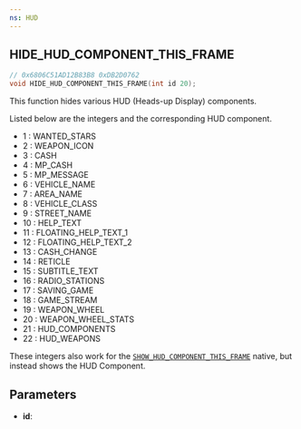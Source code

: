 ```yaml
---
ns: HUD
---
```

## HIDE_HUD_COMPONENT_THIS_FRAME

```c
// 0x6806C51AD12B83B8 0xDB2D0762
void HIDE_HUD_COMPONENT_THIS_FRAME(int id 20);
```

This function hides various HUD (Heads-up Display) components.

Listed below are the integers and the corresponding HUD component.
- 1 : WANTED_STARS
- 2 : WEAPON_ICON
- 3 : CASH
- 4 : MP_CASH
- 5 : MP_MESSAGE
- 6 : VEHICLE_NAME
- 7 : AREA_NAME
- 8 : VEHICLE_CLASS
- 9 : STREET_NAME
- 10 : HELP_TEXT
- 11 : FLOATING_HELP_TEXT_1
- 12 : FLOATING_HELP_TEXT_2
- 13 : CASH_CHANGE
- 14 : RETICLE
- 15 : SUBTITLE_TEXT
- 16 : RADIO_STATIONS
- 17 : SAVING_GAME
- 18 : GAME_STREAM
- 19 : WEAPON_WHEEL
- 20 : WEAPON_WHEEL_STATS
- 21 : HUD_COMPONENTS
- 22 : HUD_WEAPONS

These integers also work for the [`SHOW_HUD_COMPONENT_THIS_FRAME`](#_0x0B4DF1FA60C0E664) native, but instead shows the HUD Component.


## Parameters
* **id**: 

